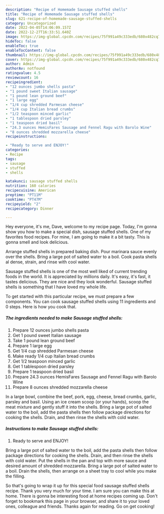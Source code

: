 ```yaml
---
description: "Recipe of Homemade Sausage stuffed shells"
title: "Recipe of Homemade Sausage stuffed shells"
slug: 621-recipe-of-homemade-sausage-stuffed-shells
category: Uncategorized
date: 2022-04-05T14:06:09.157Z
date: 2022-12-27T16:33:51.640Z
image: https://img-global.cpcdn.com/recipes/75f991a49c333edb/680x482cq70/sausage-stuffed-shells-recipe-main-photo.jpg
hideToc: false
enableToc: true
enableTocContent: false
thumbnail: https://img-global.cpcdn.com/recipes/75f991a49c333edb/680x482cq70/sausage-stuffed-shells-recipe-main-photo.jpg
cover: https://img-global.cpcdn.com/recipes/75f991a49c333edb/680x482cq70/sausage-stuffed-shells-recipe-main-photo.jpg
author: Admin
authorAv: notfound
ratingvalue: 4.5
reviewcount: 16
recipeingredient:
- "12 ounces jumbo shells pasta"
- "1 pound sweet Italian sausage"
- "1 pound lean ground beef"
- "1 large egg"
- "1/4 cup shredded Parmesan cheese"
- "1/4 cup Italian bread crumbs"
- "1/2 teaspoon minced garlic"
- "1 tablespoon dried parsley"
- "1 teaspoon dried basil"
- "24.3 ounces HemisFares Sausage and Fennel Ragu with Barolo Wine"
- "8 ounces shredded mozzarella cheese"
recipeinstructions:

- "Ready to serve and ENJOY!"
categories:
- Recipe
tags:
- sausage
- stuffed
- shells

katakunci: sausage stuffed shells 
nutrition: 160 calories
recipecuisine: American
preptime: "PT11M"
cooktime: "PT47M"
recipeyield: "2"
recipecategory: Dinner

---
```



Hey everyone, it's me, Dave, welcome to my recipe page. Today, I'm gonna show you how to make a special dish, sausage stuffed shells. One of my favorites food recipes. For mine, I am going to make it a bit tasty. This is gonna smell and look delicious.

Arrange stuffed shells in prepared baking dish. Pour marinara sauce evenly over the shells. Bring a large pot of salted water to a boil. Cook pasta shells al dense, strain, and rinse with cool water.

Sausage stuffed shells is one of the most well liked of current trending foods in the world. It is appreciated by millions daily. It's easy, it's fast, it tastes delicious. They are nice and they look wonderful. Sausage stuffed shells is something that I have loved my whole life.


To get started with this particular recipe, we must prepare a few components. You can cook sausage stuffed shells using 11 ingredients and 0 steps. Here is how you cook that.

<!--inarticleads1-->

##### The ingredients needed to make Sausage stuffed shells:

1. Prepare 12 ounces jumbo shells pasta
1. Get 1 pound sweet Italian sausage
1. Take 1 pound lean ground beef
1. Prepare 1 large egg
1. Get 1/4 cup shredded Parmesan cheese
1. Make ready 1/4 cup Italian bread crumbs
1. Get 1/2 teaspoon minced garlic
1. Get 1 tablespoon dried parsley
1. Prepare 1 teaspoon dried basil
1. Prepare 24.3 ounces HemisFares Sausage and Fennel Ragu with Barolo Wine
1. Prepare 8 ounces shredded mozzarella cheese


In a large bowl, combine the beef, pork, egg, cheese, bread crumbs, garlic, parsley and basil. Using an ice cream scoop (or your hands), scoop the meat mixture and gently stuff it into the shells. Bring a large pot of salted water to the boil, add the pasta shells then follow package directions for cooking the shells. Drain, and then rinse the shells with cold water. 

<!--inarticleads2-->

##### Instructions to make Sausage stuffed shells:


1. Ready to serve and ENJOY!

Bring a large pot of salted water to the boil, add the pasta shells then follow package directions for cooking the shells. Drain, and then rinse the shells with cold water. Put the shells in the pan and top with more sauce and desired amount of shredded mozzarella. Bring a large pot of salted water to a boil. Drain the shells, then arrange on a sheet tray to cool while you make the filling. 

So that's going to wrap it up for this special food sausage stuffed shells recipe. Thank you very much for your time. I am sure you can make this at home. There is gonna be interesting food at home recipes coming up. Don't forget to bookmark this page in your browser, and share it to your loved ones, colleague and friends. Thanks again for reading. Go on get cooking!
